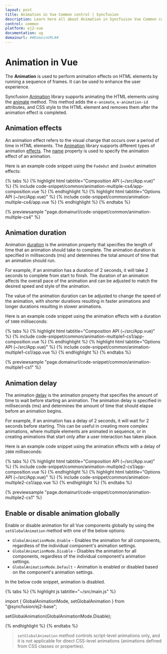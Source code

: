 ```yaml
---
layout: post
title: Animation in Vue Common control | Syncfusion
description: Learn here all about Animation in Syncfusion Vue Common control of Syncfusion Essential JS 2 and more.
control: common
platform: ej2-vue
documentation: ug
domainurl: ##DomainURL##
---
```


# Animation in Vue

The **Animation** is used to perform animation effects on HTML elements by running a sequence of frames. It can be used to enhance the user experience.

Syncfusion [Animation](https://ej2.syncfusion.com/documentation/api/base/animation/) library supports animating the HTML elements using the [animate](https://ej2.syncfusion.com/documentation/api/base/animation/#animate) method. This method adds the `e-animate`, `e-animation-id` attributes, and CSS style to the HTML element and removes them after the animation effect is completed.

## Animation effects

An animation effect refers to the visual change that occurs over a period of time in HTML elements. The [Animation](https://ej2.syncfusion.com/documentation/api/base/animation/) library supports different types of animation [effects](https://ej2.syncfusion.com/documentation/api/base/effect/#effect). The [name](https://ej2.syncfusion.com/documentation/api/base/animation/#name) property is used to specify the animation effect of an animation.

Here is an example code snippet using the `FadeOut` and `ZoomOut` animation effects:

{% tabs %}
{% highlight html tabtitle="Composition API (~/src/App.vue)" %}
{% include code-snippet/common/animation-multiple-cs4/app-composition.vue %}
{% endhighlight %}
{% highlight html tabtitle="Options API (~/src/App.vue)" %}
{% include code-snippet/common/animation-multiple-cs4/app.vue %}
{% endhighlight %}
{% endtabs %}
        
{% previewsample "page.domainurl/code-snippet/common/animation-multiple-cs4" %}

## Animation duration

Animation [duration](https://ej2.syncfusion.com/documentation/api/base/animation/#duration) is the animation property that specifies the length of time that an animation should take to complete. The animation duration is specified in milliseconds (ms) and determines the total amount of time that an animation should run.

For example, if an animation has a duration of 2 seconds, it will take 2 seconds to complete from start to finish. The duration of an animation affects the overall pace of the animation and can be adjusted to match the desired speed and style of the animation.

The value of the animation duration can be adjusted to change the speed of the animation, with shorter durations resulting in faster animations and longer durations resulting in slower animations.

Here is an example code snippet using the animation effects with a duration of `5000` milliseconds:

{% tabs %}
{% highlight html tabtitle="Composition API (~/src/App.vue)" %}
{% include code-snippet/common/animation-multiple1-cs1/app-composition.vue %}
{% endhighlight %}
{% highlight html tabtitle="Options API (~/src/App.vue)" %}
{% include code-snippet/common/animation-multiple1-cs1/app.vue %}
{% endhighlight %}
{% endtabs %}
        
{% previewsample "page.domainurl/code-snippet/common/animation-multiple1-cs1" %}

## Animation delay

The animation [delay](https://ej2.syncfusion.com/documentation/api/base/animation/#delay) is the animation property that specifies the amount of time to wait before starting an animation. The animation delay is specified in milliseconds (ms) and determines the amount of time that should elapse before an animation begins.

For example, if an animation has a delay of 2 seconds, it will wait for 2 seconds before starting. This can be useful in creating more complex animations, where multiple elements are animated in sequence, or in creating animations that start only after a user interaction has taken place.

Here is an example code snippet using the animation effects with a delay of `2000` milliseconds:

{% tabs %}
{% highlight html tabtitle="Composition API (~/src/App.vue)" %}
{% include code-snippet/common/animation-multiple2-cs1/app-composition.vue %}
{% endhighlight %}
{% highlight html tabtitle="Options API (~/src/App.vue)" %}
{% include code-snippet/common/animation-multiple2-cs1/app.vue %}
{% endhighlight %}
{% endtabs %}
        
{% previewsample "page.domainurl/code-snippet/common/animation-multiple2-cs1" %}

## Enable or disable animation globally

Enable or disable animation for all Vue components globally by using the `setGlobalAnimation` method with one of the below options:

* `GlobalAnimationMode.Enable` - Enables the animation for all components, regardless of the individual component's animation settings.
* `GlobalAnimationMode.Disable` - Disables the animation for all components, regardless of the individual component's animation settings.
* `GlobalAnimationMode.Default` - Animation is enabled or disabled based on the component's animation settings.

In the below code snippet, animation is disabled.

{% tabs %}
{% highlight js tabtitle="~/src/main.js" %}

import { GlobalAnimationMode, setGlobalAnimation } from "@syncfusion/ej2-base";

setGlobalAnimation(GlobalAnimationMode.Disable);

{% endhighlight %}
{% endtabs %}

> `setGlobalAnimation` method controls script-level animations only, and it is not applicable for direct CSS-level animations (animations defined from CSS classes or properties).